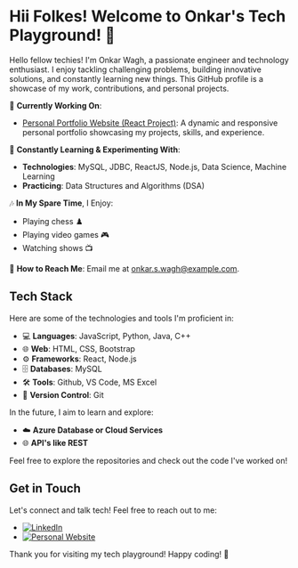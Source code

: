 # Hii Folkes! Welcome to Onkar's Tech Playground! 👋


Hello fellow techies! I'm Onkar Wagh, a passionate engineer and technology enthusiast. I enjoy tackling challenging problems, building innovative solutions, and constantly learning new things. This GitHub profile is a showcase of my work, contributions, and personal projects.

🔭 **Currently Working On**:
- [Personal Portfolio Website (React Project)](https://github.com/onkarrw/portfolio): A dynamic and responsive personal portfolio showcasing my projects, skills, and experience.

🌱 **Constantly Learning & Experimenting With**:
- **Technologies**: MySQL, JDBC, ReactJS, Node.js, Data Science, Machine Learning
- **Practicing**: Data Structures and Algorithms (DSA)

🎶 **In My Spare Time**, I Enjoy:
- Playing chess ♟️
- Playing video games 🎮
- Watching shows 📺

📧 **How to Reach Me**: Email me at onkar.s.wagh@example.com.

## Tech Stack

Here are some of the technologies and tools I'm proficient in:

- 💻 **Languages**: JavaScript, Python, Java, C++
- 🌐 **Web**: HTML, CSS, Bootstrap
- ⚙️ **Frameworks**: React, Node.js
- 🗄️ **Databases**: MySQL
- 🛠️ **Tools**: Github, VS Code, MS Excel
- 📝 **Version Control**: Git

In the future, I aim to learn and explore:
- ☁️ **Azure Database or Cloud Services**
- 🌐 **API's like REST**

Feel free to explore the repositories and check out the code I've worked on!

## Get in Touch

Let's connect and talk tech! Feel free to reach out to me:

- [![LinkedIn](https://img.shields.io/badge/LinkedIn-Connect-blue)](https://www.linkedin.com/in/onkar-wagh-632ab821a/)
- [![Personal Website](https://img.shields.io/badge/Personal%20Website-Visit-red)](https://onkarrw.github.io/cd-onkar/)

Thank you for visiting my tech playground! Happy coding! 🚀

